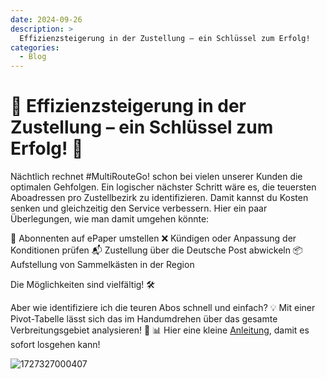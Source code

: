 ```yaml
---
date: 2024-09-26
description: >
  Effizienzsteigerung in der Zustellung – ein Schlüssel zum Erfolg!
categories:
  - Blog
---
```


# 🚀 Effizienzsteigerung in der Zustellung – ein Schlüssel zum Erfolg! 🚀

Nächtlich rechnet #MultiRouteGo! schon bei vielen unserer Kunden die optimalen Gehfolgen. Ein logischer nächster Schritt wäre es, die teuersten Aboadressen pro Zustellbezirk zu identifizieren. Damit kannst du Kosten senken und gleichzeitig den Service verbessern.
Hier ein paar Überlegungen, wie man damit umgehen könnte:

📰 Abonnenten auf ePaper umstellen
❌ Kündigen oder Anpassung der Konditionen prüfen
📬 Zustellung über die Deutsche Post abwickeln
📦 Aufstellung von Sammelkästen in der Region

<!-- more -->

Die Möglichkeiten sind vielfältig! 🛠️

Aber wie identifiziere ich die teuren Abos schnell und einfach? 💡 Mit einer Pivot-Tabelle lässt sich das im Handumdrehen über das gesamte Verbreitungsgebiet analysieren! 🎯
📊 Hier eine kleine [Anleitung](https://go.multiroute.de/handbuch/tipps/#ausreier-identifizieren), damit es sofort losgehen kann!

![1727327000407](https://github.com/user-attachments/assets/a68ff92c-af20-4235-a95a-f1b538cd2d8a)
